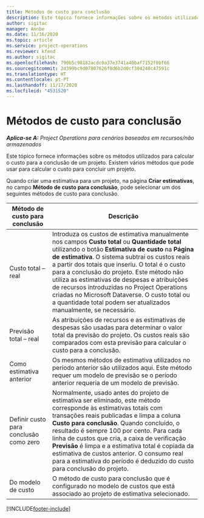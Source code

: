 ```yaml
---
title: Métodos de custo para conclusão
description: Este tópico fornece informações sobre os métodos utilizados para calcular o custo para a conclusão de um projeto.
author: sigitac
manager: Annbe
ms.date: 11/16/2020
ms.topic: article
ms.service: project-operations
ms.reviewer: kfend
ms.author: sigitac
ms.openlocfilehash: 790b5c98182acdc0a37e3741a40baf7152f0bf66
ms.sourcegitcommit: 2d399bc9d07807626f0d6b2d0cf304240c47591c
ms.translationtype: HT
ms.contentlocale: pt-PT
ms.lasthandoff: 11/17/2020
ms.locfileid: "4531520"
---
```

# <a name="cost-to-complete-methods"></a>Métodos de custo para conclusão

_**Aplica-se A:** Project Operations para cenários baseados em recursos/não armazenados_

Este tópico fornece informações sobre os métodos utilizados para calcular o custo para a conclusão de um projeto. Existem vários métodos que pode usar para calcular o custo para concluir um projeto. 

Quando criar uma estimativa para um projeto, na página **Criar estimativas**, no campo **Método de custo para conclusão**, pode selecionar um dos seguintes métodos de custo para conclusão.

| Método de custo para conclusão    | Descrição                                                                                                                                                                                                                                                                                                                                                                                                                                                                                        |
|------------------------------|----------------------------------------------------------------------------------------------------------------------------------------------------------------------------------------------------------------------------------------------------------------------------------------------------------------------------------------------------------------------------------------------------------------------------------------------------------------------------------------------------|
| Custo total – real            | Introduza os custos de estimativa manualmente nos campos **Custo total** ou **Quantidade total** utilizando o botão **Estimativa de custo** na **Página de estimativa**. O sistema subtrai os custos reais a partir dos totais que inseriu. O total é o custo para a conclusão do projeto. Este método não utiliza as estimativas de despesas e atribuições de recursos introduzidas no Project Operations criadas no Microsoft Dataverse. O custo total ou a quantidade total podem ser atualizados manualmente, se necessário.  |
| Previsão total – real        | As atribuições de recursos e as estimativas de despesas são usadas para determinar o valor total da previsão do projeto. Os custos reais são comparados com esta previsão para calcular o custo para a conclusão.                                                                                                                                                                                                                                                                          |
| Como estimativa anterior         | Os mesmos métodos de estimativa utilizados no período anterior são utilizados aqui. Este método requer um modelo de previsão se o período anterior requeria de um modelo de previsão.                                                                                                                                                                                                                                                                                                                           |
| Definir custo para conclusão como zero | Normalmente, usado antes do projeto de estimativa ser eliminado, este método corresponde às estimativas totais com transações reais publicadas e limpa a coluna **Custo para conclusão**. Quando concluído, o resultado é sempre 100 por cento. Para cada linha de custos que cria, a caixa de verificação **Previsão** é limpa e a estimativa total é copiada da estimativa de custos anterior. O consumo real para a estimativa do período é deduzido do custo para conclusão do projeto.              |
| Do modelo de custo           | O método de custo para conclusão que é configurado no modelo de custos que está associado ao projeto de estimativa selecionado.                                                                                                                                                                                                                                                                                                                                                                          |


[!INCLUDE[footer-include](../includes/footer-banner.md)]